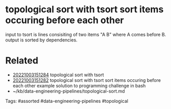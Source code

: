 # topological sort with tsort sort items occuring before each other
input to tsort is lines consisiting of two items "A B" where A comes before B.
output is sorted by dependencies.

# Related
- [20221003151284](/zet/20221003151284/README.md) topological sort with tsort
- [20221003151282](/zet/20221003151282/README.md) topological sort with tsort sort items occuring before each other example solution to programming challenge in bash
- ~/kb/data-engineering-pipelines/topological-sort.md

Tags:
    #assorted #data-engineering-pipelines #topological
